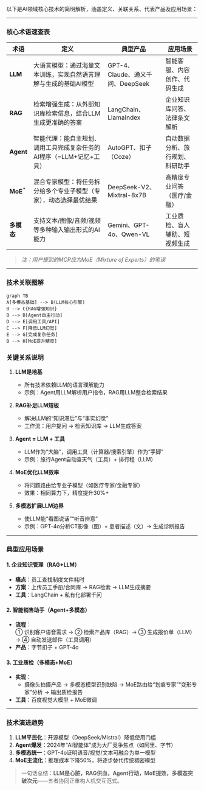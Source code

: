 以下是AI领域核心技术的简明解析，涵盖定义、关联关系、代表产品及应用场景：

---

### **核心术语速查表**
| 术语         | 定义                          | 典型产品                  | 应用场景                     |
|--------------|-------------------------------|---------------------------|------------------------------|
| **LLM**      | 大语言模型：通过海量文本训练，实现自然语言理解与生成的基础AI模型 | GPT-4、Claude、通义千问、DeepSeek | 智能客服、内容创作、代码生成   |
| **RAG**      | 检索增强生成：从外部知识库检索信息，结合LLM生成更准确的答案     | LangChain、LlamaIndex     | 企业知识库问答、法律条文解析   |
| **Agent**    | 智能代理：能自主规划、调用工具完成复杂任务的AI程序（=LLM+记忆+工具） | AutoGPT、扣子（Coze）      | 自动数据分析、旅行规划、科研助手 |
| **MoE**<sup>*</sup> | 混合专家模型：将任务拆分给多个专业子模型（专家），动态选择最优结果 | DeepSeek-V2、Mixtral-8x7B | 高精度专业问答（医疗/金融）    |
| **多模态**   | 支持文本/图像/音频/视频等多种输入输出形式的AI能力           | Gemini、GPT-4o、Qwen-VL   | 工业质检、盲人辅助、短视频生成 |

> *注：用户提到的MCP应为MoE（Mixture of Experts）的笔误*

---

### **技术关联图解**
```mermaid
graph TB
A[多模态基础] --> B(LLM核心引擎)
B --> C{RAG增强知识}
B --> D[Agent自主行动]
D --> E[调用工具/API]
C --> F[降低LLM幻觉]
E --> G[完成复杂任务]
B --> H[MoE提升精度]
```

### **关键关系说明**
1. **LLM是地基**  
   - 所有技术依赖LLM的语言理解能力  
   - 示例：Agent用LLM解析用户指令，RAG用LLM整合检索结果  

2. **RAG补足LLM短板**  
   - 解决LLM的“知识滞后”与“事实幻觉”  
   - 工作流：用户提问 → 检索知识库 → LLM生成答案  

3. **Agent = LLM + 工具**  
   - LLM作为“大脑”，调用工具（计算器/搜索引擎）作为“手脚”  
   - 示例：旅行Agent自动查天气（工具）+ 排行程（LLM）  

4. **MoE优化LLM效率**  
   - 将问题路由给专业子模型（如医疗专家/金融专家）  
   - 效果：相同算力下，精度提升30%+  

5. **多模态扩展LLM边界**  
   - 使LLM能“看图说话”“听音辨意”  
   - 示例：GPT-4o分析CT影像（图）+ 患者描述（文）→ 生成诊断报告  

---

### **典型应用场景**
#### 1. **企业知识管理（RAG+LLM）**  
   - **痛点**：员工查找制度文件耗时  
   - **方案**：上传员工手册/合同库 → RAG检索 → LLM生成摘要  
   - **工具**：LangChain + 私有化部署千问  

#### 2. **智能销售助手（Agent+多模态）**  
   - **流程**：  
     ① 识别客户语音需求 → ② 检索产品库（RAG）→ ③ 生成报价单（LLM）→ ④ 自动发送邮件（工具调用）  
   - **产品**：字节扣子 + GPT-4o  

#### 3. **工业质检（多模态+MoE）**  
   - **实现**：  
     - 摄像头拍摄产品 → 多模态模型识别缺陷 → MoE路由给“划痕专家”“变形专家”分析 → 输出质检报告  
   - **工具**：百度视觉大模型 + MoE微调  

---

### **技术演进趋势**
1. **LLM平民化**：开源模型（DeepSeek/Mistral）降低使用门槛  
2. **Agent爆发**：2024年“AI智能体”成为大厂竞争焦点（如阿里、字节）  
3. **多模态统一**：GPT-4o证明语音/视觉/文本可融合为单一模型  
4. **MoE主流化**：推理成本下降50%，将逐步替代传统稠密模型  

> 一句话总结：**LLM是心脏，RAG供血，Agent行动，MoE提效，多模态突破次元**——五者协同正重构人机交互范式。